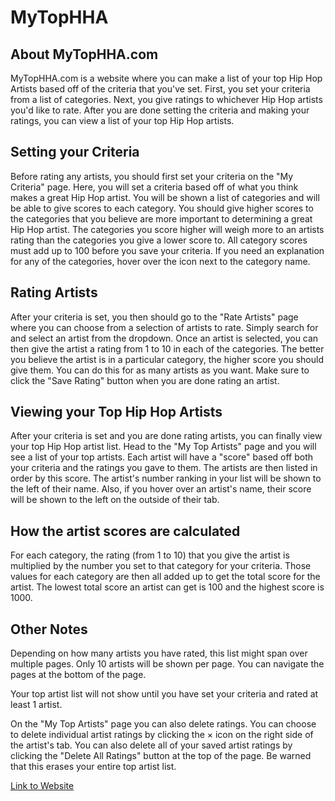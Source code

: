 # MyTopHHA
## About MyTopHHA.com
MyTopHHA.com is a website where you can make a list of your top Hip Hop Artists based off of the criteria that you've set. First, you set your criteria from a list of categories. Next, you give ratings to whichever Hip Hop artists you'd like to rate. After you are done setting the criteria and making your ratings, you can view a list of your top Hip Hop artists.


## Setting your Criteria
Before rating any artists, you should first set your criteria on the "My Criteria" page. Here, you will set a criteria based off of what you think makes a great Hip Hop artist. You will be shown a list of categories and will be able to give scores to each category. You should give higher scores to the categories that you believe are more important to determining a great Hip Hop artist. The categories you score higher will weigh more to an artists rating than the categories you give a lower score to. All category scores must add up to 100 before you save your criteria. If you need an explanation for any of the categories, hover over the icon next to the category name.


## Rating Artists
After your criteria is set, you then should go to the "Rate Artists" page where you can choose from a selection of artists to rate. Simply search for and select an artist from the dropdown. Once an artist is selected, you can then give the artist a rating from 1 to 10 in each of the categories. The better you believe the artist is in a particular category, the higher score you should give them. You can do this for as many artists as you want. Make sure to click the "Save Rating" button when you are done rating an artist.


## Viewing your Top Hip Hop Artists
After your criteria is set and you are done rating artists, you can finally view your top Hip Hop artist list. Head to the "My Top Artists" page and you will see a list of your top artists. Each artist will have a "score" based off both your criteria and the ratings you gave to them. The artists are then listed in order by this score. The artist's number ranking in your list will be shown to the left of their name. Also, if you hover over an artist's name, their score will be shown to the left on the outside of their tab.


## How the artist scores are calculated
For each category, the rating (from 1 to 10) that you give the artist is multiplied by the number you set to that category for your criteria. Those values for each category are then all added up to get the total score for the artist. The lowest total score an artist can get is 100 and the highest score is 1000.


## Other Notes
Depending on how many artists you have rated, this list might span over multiple pages. Only 10 artists will be shown per page. You can navigate the pages at the bottom of the page.

Your top artist list will not show until you have set your criteria and rated at least 1 artist.

On the "My Top Artists" page you can also delete ratings. You can choose to delete individual artist ratings by clicking the × icon on the right side of the artist's tab. You can also delete all of your saved artist ratings by clicking the "Delete All Ratings" button at the top of the page. Be warned that this erases your entire top artist list.

[Link to Website](https://www.mytophha.com/)